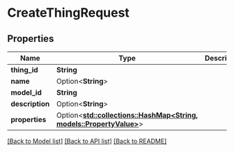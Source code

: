 # CreateThingRequest

## Properties

Name | Type | Description | Notes
------------ | ------------- | ------------- | -------------
**thing_id** | **String** |  | 
**name** | Option<**String**> |  | [optional]
**model_id** | **String** |  | 
**description** | Option<**String**> |  | [optional]
**properties** | Option<[**std::collections::HashMap<String, models::PropertyValue>**](PropertyValue.md)> |  | [optional]

[[Back to Model list]](../README.md#documentation-for-models) [[Back to API list]](../README.md#documentation-for-api-endpoints) [[Back to README]](../README.md)



